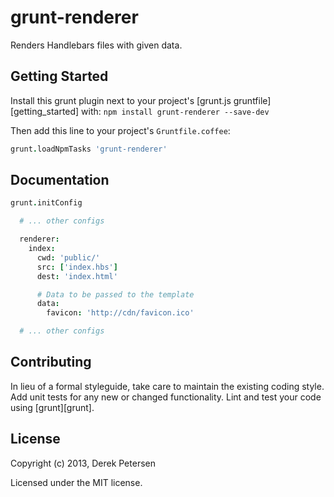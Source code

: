 # grunt-renderer

Renders Handlebars files with given data.

## Getting Started
Install this grunt plugin next to your project's [grunt.js gruntfile][getting_started] with: ``npm install grunt-renderer --save-dev``

Then add this line to your project's ``Gruntfile.coffee``:

```coffeescript
grunt.loadNpmTasks 'grunt-renderer'
```

## Documentation

```coffeescript
grunt.initConfig

  # ... other configs

  renderer:
    index:
      cwd: 'public/'
      src: ['index.hbs']
      dest: 'index.html'

      # Data to be passed to the template
      data:
        favicon: 'http://cdn/favicon.ico'

  # ... other configs
```

## Contributing
In lieu of a formal styleguide, take care to maintain the existing coding style. Add unit tests for any new or changed functionality. Lint and test your code using [grunt][grunt].

## License
Copyright (c) 2013, Derek Petersen

Licensed under the MIT license.
